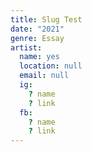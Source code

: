 ```yaml
---
title: Slug Test
date: "2021"
genre: Essay
artist:
  name: yes
  location: null
  email: null
  ig:
    ? name
    ? link
  fb:
    ? name
    ? link
---
```

